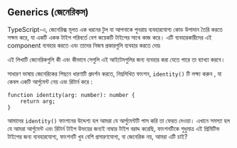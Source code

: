 ## Generics (জেনেরিকস)
TypeScript-এ, জেনেরিক্স মূলত এক ধরনের টুল যা আপনাকে পুনরায় ব্যবহারযোগ্য কোড উপাদান তৈরি করতে সক্ষম করে, যা একটি একক টাইপ পরিবর্তে বেশ কয়েকটি টাইপের সাথে কাজ করে। এটি ব্যবহারকারীদের এই component ব্যবহার করতে এবং তাদের নিজস্ব প্রকারগুলি ব্যবহার করতে দেয়৷

এই লিখাটি জেনেরিকগুলি কী এবং কীভাবে সেগুলি এই আইটেমগুলির জন্য ব্যবহার করা যেতে পারে তা ব্যাখ্যা করবে।

সাধারণ ভাষায় জেনেরিকের পিছনে ধারণাটি প্রদর্শন করতে, নিম্নলিখিত ফাংশন, `identity()` টি লক্ষ্য করুন , যা কেবল একটি আর্গুমেন্ট নেয় এবং রিটার্ন করে :

```
function identity(arg: number): number {
    return arg;
}
```

আমাদের `identity()` ফাংশনের উদ্দেশ্য হল আমরা যে আর্গুমেন্টটি পাস করি তা ফেরত দেওয়া। এখানে সমস্যা হল যে আমরা আর্গুমেন্ট এবং রিটার্ন টাইপ উভয়ের জন্যই নাম্বার টাইপ  বরাদ্দ করেছি, ফাংশনটিকে শুধুমাত্র এই প্রিমিটিভ টাইপের  জন্য ব্যবহারযোগ্য, ফাংশনটি খুব বেশি প্রসারণযোগ্য, বা জেনেরিক নয়, আমরা এটি চাই?
